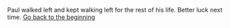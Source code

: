 Paul walked left and kept walking left for the rest of his life.
Better luck next time.
[Go back to the beginning](ReadMe.md)
